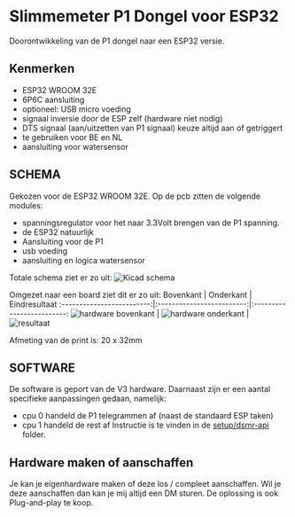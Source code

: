 # Slimmemeter P1 Dongel voor ESP32
Doorontwikkeling van de P1 dongel naar een ESP32 versie.

## Kenmerken
- ESP32 WROOM 32E
- 6P6C aansluiting
- optioneel: USB micro voeding
- signaal inversie door de ESP zelf (hardware niet nodig)
- DTS signaal (aan/uitzetten van P1 signaal) keuze altijd aan of getriggert
- te gebruiken voor BE en NL
- aansluiting voor watersensor

## SCHEMA
Gekozen voor de ESP32 WROOM 32E.
Op de pcb zitten de volgende modules:
- spanningsregulator voor het naar 3.3Volt brengen van de P1 spanning.
- de ESP32 natuurlijk
- Aansluiting voor de P1
- usb voeding
- aansluiting en logica watersensor

Totale schema ziet er zo uit:
![Kicad schema](hardware/v4-kicad-schema.png) 

Omgezet naar een board ziet dit er zo uit:
Bovenkant             |  Onderkant |  Eindresultaat
:-------------------------:|:-------------------------:|:-------------------------:
![hardware bovenkant](hardware/v4-print-boven.png)  |  ![hardware onderkant](hardware/v4-print-onder.png) | ![resultaat](hardware/v2-eindresultaat.png)

Afmeting van de print is: 20 x 32mm

## SOFTWARE
De software is geport van de V3 hardware. Daarnaast zijn er een aantal specifieke aanpassingen gedaan, namelijk:
- cpu 0 handeld de P1 telegrammen af (naast de standaard ESP taken)
- cpu 1 handeld de rest af
Instructie is te vinden in de [setup/dsmr-api](setup/dsmr-api/README.md) folder.

## Hardware maken of aanschaffen
Je kan je eigenhardware maken of deze los / compleet aanschaffen. Wil je deze aanschaffen dan kan je mij altijd een DM sturen. De oplossing is ook Plug-and-play te koop.